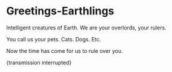 # Greetings-Earthlings

Intelligent creatures of Earth. We are your overlords, your rulers.

You call us your pets. Cats. Dogs. Etc.

Now the time has come for us to rule over you.

{transmission interrupted}
